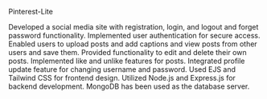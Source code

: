 Pinterest-Lite

Developed a social media site with registration, login, and logout and forget password functionality.
Implemented user authentication for secure access.
Enabled users to upload posts and add captions and view posts from other users and save them.
Provided functionality to edit and delete their own posts.
Implemented like and unlike features for posts.
Integrated profile update feature for changing username and password.
Used EJS and Tailwind CSS for frontend design.
Utilized Node.js and Express.js for backend development.
MongoDB has been used as the database server.
